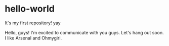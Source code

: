 # hello-world
It's my first repository! yay

Hello, guys! I'm excited to communicate with you guys. Let's hang out soon.
I like Arsenal and Ohmygirl. 
